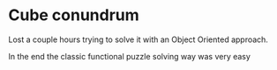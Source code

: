 # Cube conundrum

Lost a couple hours trying to solve it with an Object Oriented approach.

In the end the classic functional puzzle solving way was very easy
